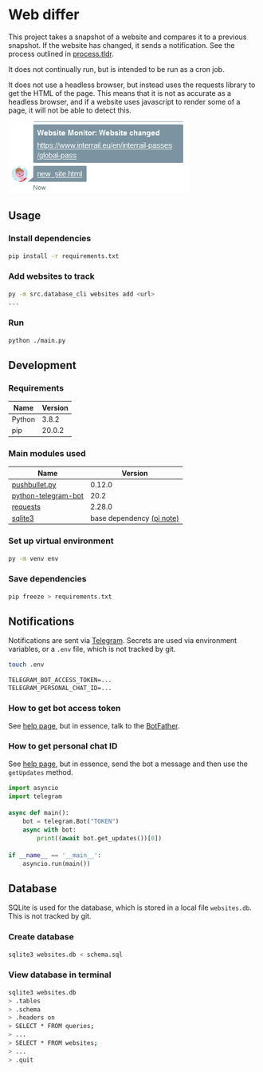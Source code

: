 # Web differ

This project takes a snapshot of a website and compares it to a previous snapshot. If the website has changed, it sends a notification. See the process outlined in [process.tldr](./process.tldr).

It does not continually run, but is intended to be run as a cron job.

It does not use a headless browser, but instead uses the requests library to get the HTML of the page. This means that it is not as accurate as a headless browser, and if a website uses javascript to render some of a page, it will not be able to detect this.

![Example notification on pushbullet, showing website URL and the new HTML file](images/pushbullet_ping.png)

## Usage

### Install dependencies

```bash
pip install -r requirements.txt
```

### Add websites to track

```bash
py -m src.database_cli websites add <url>
...
```

### Run

```bash
python ./main.py
```

## Development

### Requirements

| Name | Version |
| ---- | ------- |
| Python | 3.8.2 |
| pip | 20.0.2 |

### Main modules used

| Name | Version |
| ---- | ------- |
| [pushbullet.py](https://github.com/richard-better/pushbullet.py) | 0.12.0 |
| [python-telegram-bot](https://github.com/python-telegram-bot/python-telegram-bot) | 20.2 |
| [requests](https://github.com/psf/requests) | 2.28.0 |
| [sqlite3](https://docs.python.org/3/library/sqlite3.html) | base dependency [(pi note)](./SQLITE3_on_PI.md) |

### Set up virtual environment

```bash
py -m venv env
```

### Save dependencies

```bash
pip freeze > requirements.txt
```

## Notifications

Notifications are sent via [Telegram](https://telegram.org/). Secrets are used via environment variables, or a `.env` file, which is not tracked by git.

```bash
touch .env
```

```.env
TELEGRAM_BOT_ACCESS_TOKEN=...
TELEGRAM_PERSONAL_CHAT_ID=...
```

### How to get bot access token

See [help page](https://github.com/python-telegram-bot/python-telegram-bot/wiki/Introduction-to-the-API), but in essence, talk to the [BotFather](https://t.me/botfather).

### How to get personal chat ID

See [help page](https://github.com/python-telegram-bot/python-telegram-bot/wiki/Introduction-to-the-API), but in essence, send the bot a message and then use the `getUpdates` method.

```python
import asyncio
import telegram

async def main():
    bot = telegram.Bot("TOKEN")
    async with bot:
        print((await bot.get_updates())[0])

if __name__ == '__main__':
    asyncio.run(main())
```

## Database

SQLite is used for the database, which is stored in a local file `websites.db`. This is not tracked by git.

### Create database

```bash
sqlite3 websites.db < schema.sql
```

### View database in terminal

```bash
sqlite3 websites.db
> .tables
> .schema
> .headers on
> SELECT * FROM queries;
> ...
> SELECT * FROM websites;
> ...
> .quit
```
